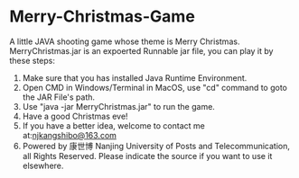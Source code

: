 # Merry-Christmas-Game
A little JAVA shooting game whose theme is Merry Christmas.
MerryChristmas.jar is an expoerted Runnable jar file, you can play it by these steps:
1. Make sure that you has installed Java Runtime Environment.
2. Open CMD in Windows/Terminal in MacOS, use "cd" command to goto the JAR File's path.
3. Use "java -jar MerryChristmas.jar" to run the game.
4. Have a good Christmas eve!
5. If you have a better idea, welcome to contact me at:njkangshibo@163.com
6. Powered by 康世博 Nanjing University of Posts and Telecommunication, all Rights Reserved. Please indicate the source if you want to use it elsewhere.